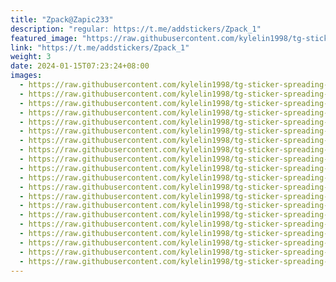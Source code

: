 ```yaml
---
title: "Zpack@Zapic233"
description: "regular: https://t.me/addstickers/Zpack_1"
featured_image: "https://raw.githubusercontent.com/kylelin1998/tg-sticker-spreading-worldwide-images/main/img/2bd11799-1c37-4605-8223-8b9e0753f976.jpg"
link: "https://t.me/addstickers/Zpack_1"
weight: 3
date: 2024-01-15T07:23:24+08:00
images:
  - https://raw.githubusercontent.com/kylelin1998/tg-sticker-spreading-worldwide-images/main/img/2bd11799-1c37-4605-8223-8b9e0753f976.jpg
  - https://raw.githubusercontent.com/kylelin1998/tg-sticker-spreading-worldwide-images/main/img/ecebe234-8ce1-4f59-9555-f65655b6a207.jpg
  - https://raw.githubusercontent.com/kylelin1998/tg-sticker-spreading-worldwide-images/main/img/21ba60f0-33cc-4a80-90b2-68d936cc0f02.jpg
  - https://raw.githubusercontent.com/kylelin1998/tg-sticker-spreading-worldwide-images/main/img/91abb83b-5757-474f-a6fb-fbb71d9bb024.jpg
  - https://raw.githubusercontent.com/kylelin1998/tg-sticker-spreading-worldwide-images/main/img/d2dd1728-0c64-468f-a912-5c0600b47d70.jpg
  - https://raw.githubusercontent.com/kylelin1998/tg-sticker-spreading-worldwide-images/main/img/76552ded-b730-4884-9865-b434d387e164.jpg
  - https://raw.githubusercontent.com/kylelin1998/tg-sticker-spreading-worldwide-images/main/img/2150f630-380e-4f9e-b0d1-02ab55b2ba14.jpg
  - https://raw.githubusercontent.com/kylelin1998/tg-sticker-spreading-worldwide-images/main/img/0bc88c2c-ff5f-42f3-b2c9-29cb61a43e10.jpg
  - https://raw.githubusercontent.com/kylelin1998/tg-sticker-spreading-worldwide-images/main/img/c1918a7d-a79f-475b-8fce-168011ca6466.jpg
  - https://raw.githubusercontent.com/kylelin1998/tg-sticker-spreading-worldwide-images/main/img/7591d34a-72be-4ebf-a480-ee4f194ce94d.jpg
  - https://raw.githubusercontent.com/kylelin1998/tg-sticker-spreading-worldwide-images/main/img/836a87c1-1261-44d0-9bea-c68051b6934d.jpg
  - https://raw.githubusercontent.com/kylelin1998/tg-sticker-spreading-worldwide-images/main/img/cb0d13c9-9432-4c58-a539-b58233cc2d53.jpg
  - https://raw.githubusercontent.com/kylelin1998/tg-sticker-spreading-worldwide-images/main/img/01f21760-e6a8-4ad0-9e38-ec1719c3ee5d.jpg
  - https://raw.githubusercontent.com/kylelin1998/tg-sticker-spreading-worldwide-images/main/img/09b781ea-598a-4d24-acfe-a9e40b5537b9.jpg
  - https://raw.githubusercontent.com/kylelin1998/tg-sticker-spreading-worldwide-images/main/img/f7e83777-fd2c-4d64-86f7-bf71e0b7a1ea.jpg
  - https://raw.githubusercontent.com/kylelin1998/tg-sticker-spreading-worldwide-images/main/img/d33ae2d1-fccb-4ef2-813d-0b706af58b2b.jpg
  - https://raw.githubusercontent.com/kylelin1998/tg-sticker-spreading-worldwide-images/main/img/1955e822-0c8f-4627-8e00-6ed4e0fa93d9.jpg
  - https://raw.githubusercontent.com/kylelin1998/tg-sticker-spreading-worldwide-images/main/img/de13b21b-e4cb-404b-863f-fc5d891d3391.jpg
  - https://raw.githubusercontent.com/kylelin1998/tg-sticker-spreading-worldwide-images/main/img/32a497d5-c973-40ec-b98b-967543a876cd.jpg
  - https://raw.githubusercontent.com/kylelin1998/tg-sticker-spreading-worldwide-images/main/img/f9773134-ed0a-4d3f-b891-5d798586cebe.jpg
---
```

